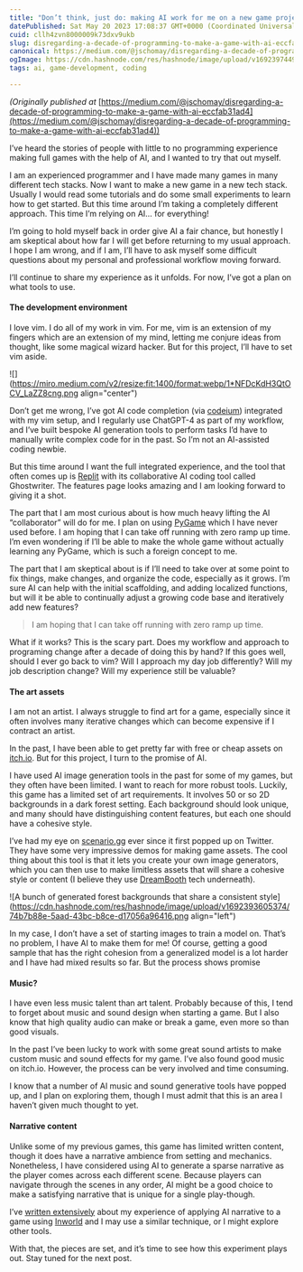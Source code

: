 ```yaml
---
title: "Don’t think, just do: making AI work for me on a new game project"
datePublished: Sat May 20 2023 17:08:37 GMT+0000 (Coordinated Universal Time)
cuid: cllh4zvn8000009k73dxv9ukb
slug: disregarding-a-decade-of-programming-to-make-a-game-with-ai-eccfab31ad4
canonical: https://medium.com/@jschomay/disregarding-a-decade-of-programming-to-make-a-game-with-ai-eccfab31ad4
ogImage: https://cdn.hashnode.com/res/hashnode/image/upload/v1692397449580/b2f587bb-ae65-462e-8659-9104dbb1d339.webp
tags: ai, game-development, coding

---
```


*(Originally published at* [https://medium.com/@jschomay/disregarding-a-decade-of-programming-to-make-a-game-with-ai-eccfab31ad4](https://medium.com/@jschomay/disregarding-a-decade-of-programming-to-make-a-game-with-ai-eccfab31ad4))

I’ve heard the stories of people with little to no programming experience making full games with the help of AI, and I wanted to try that out myself.

I am an experienced programmer and I have made many games in many different tech stacks. Now I want to make a new game in a new tech stack. Usually I would read some tutorials and do some small experiments to learn how to get started. But this time around I’m taking a completely different approach. This time I’m relying on AI… for everything!

I’m going to hold myself back in order give AI a fair chance, but honestly I am skeptical about how far I will get before returning to my usual approach. I hope I am wrong, and if I am, I’ll have to ask myself some difficult questions about my personal and professional workflow moving forward.

I’ll continue to share my experience as it unfolds. For now, I’ve got a plan on what tools to use.

#### The development environment

I love vim. I do all of my work in vim. For me, vim is an extension of my fingers which are an extension of my mind, letting me conjure ideas from thought, like some magical wizard hacker. But for this project, I’ll have to set vim aside.

![](https://miro.medium.com/v2/resize:fit:1400/format:webp/1*NFDcKdH3QtOCV_LaZZ8cng.png align="center")

Don’t get me wrong, I’ve got AI code completion (via [codeium](https://www.codeium.com/)) integrated with my vim setup, and I regularly use ChatGPT-4 as part of my workflow, and I’ve built bespoke AI generation tools to perform tasks I’d have to manually write complex code for in the past. So I’m not an AI-assisted coding newbie.

But this time around I want the full integrated experience, and the tool that often comes up is [Replit](https://replit.com/) with its collaborative AI coding tool called Ghostwriter. The features page looks amazing and I am looking forward to giving it a shot.

The part that I am most curious about is how much heavy lifting the AI “collaborator” will do for me. I plan on using [PyGame](https://www.pygame.org/news) which I have never used before. I am hoping that I can take off running with zero ramp up time. I’m even wondering if I’ll be able to make the whole game without actually learning any PyGame, which is such a foreign concept to me.

The part that I am skeptical about is if I’ll need to take over at some point to fix things, make changes, and organize the code, especially as it grows. I’m sure AI can help with the initial scaffolding, and adding localized functions, but will it be able to continually adjust a growing code base and iteratively add new features?

> I am hoping that I can take off running with zero ramp up time.

What if it works? This is the scary part. Does my workflow and approach to programing change after a decade of doing this by hand? If this goes well, should I ever go back to vim? Will I approach my day job differently? Will my job description change? Will my experience still be valuable?

#### The art assets

I am not an artist. I always struggle to find art for a game, especially since it often involves many iterative changes which can become expensive if I contract an artist.

In the past, I have been able to get pretty far with free or cheap assets on [itch.io](https://itch.io/game-assets). But for this project, I turn to the promise of AI.

I have used AI image generation tools in the past for some of my games, but they often have been limited. I want to reach for more robust tools. Luckily, this game has a limited set of art requirements. It involves 50 or so 2D backgrounds in a dark forest setting. Each background should look unique, and many should have distinguishing content features, but each one should have a cohesive style.

I’ve had my eye on [scenario.gg](http://scenario.gg) ever since it first popped up on Twitter. They have some very impressive demos for making game assets. The cool thing about this tool is that it lets you create your own image generators, which you can then use to make limitless assets that will share a cohesive style or content (I believe they use [DreamBooth](https://dreambooth.github.io/) tech underneath).

![A bunch of generated forest backgrounds that share a consistent style](https://cdn.hashnode.com/res/hashnode/image/upload/v1692393605374/74b7b88e-5aad-43bc-b8ce-d17056a96416.png align="left")

In my case, I don’t have a set of starting images to train a model on. That’s no problem, I have AI to make them for me! Of course, getting a good sample that has the right cohesion from a generalized model is a lot harder and I have had mixed results so far. But the process shows promise

#### Music?

I have even less music talent than art talent. Probably because of this, I tend to forget about music and sound design when starting a game. But I also know that high quality audio can make or break a game, even more so than good visuals.

In the past I’ve been lucky to work with some great sound artists to make custom music and sound effects for my game. I’ve also found good music on itch.io. However, the process can be very involved and time consuming.

I know that a number of AI music and sound generative tools have popped up, and I plan on exploring them, though I must admit that this is an area I haven’t given much thought to yet.

#### Narrative content

Unlike some of my previous games, this game has limited written content, though it does have a narrative ambience from setting and mechanics. Nonetheless, I have considered using AI to generate a sparse narrative as the player comes across each different scene. Because players can navigate through the scenes in any order, AI might be a good choice to make a satisfying narrative that is unique for a single play-though.

I’ve [written extensively](https://jschomay.hashnode.dev/series/inworld-npc-explorations) about my experience of applying AI narrative to a game using [Inworld](https://www.inworld.ai/) and I may use a similar technique, or I might explore other tools.

With that, the pieces are set, and it’s time to see how this experiment plays out. Stay tuned for the next post.